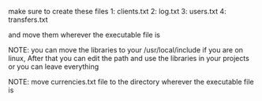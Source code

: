 make sure to create these files
1: clients.txt
2: log.txt
3: users.txt
4: transfers.txt

and move them wherever the executable file is

NOTE: you can move the libraries to your /usr/local/include if you are on linux, After that you can edit the path and use the libraries in your projects or you can leave everything

NOTE: move currencies.txt file to the directory wherever the executable file is
